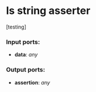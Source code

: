 # Is string asserter

[testing]

### Input ports:

* __data__: _any_



### Output ports:

* __assertion__: _any_



